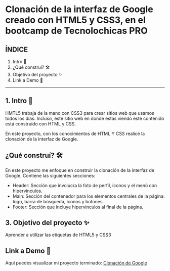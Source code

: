 # Clonación de la interfaz de Google creado con HTML5 y CSS3, en el bootcamp de Tecnolochicas PRO


## ÍNDICE

1. Intro 🧐
2. ¿Qué construí? 🛠
3. Objetivo del proyecto ✨
4. Link a Demo 📄

****
## 1. Intro 🧐
HMTL5 trabaja de la mano con CSS3 para crear sitios web que usamos todos los días. Incluso, este sitio web en donde estas viendo este contenido está construido con HTML y CSS.

En este proyecto, con los conocimientos de HTML Y CSS realicé la clonación de la interfaz de Google.

## ¿Qué construí? 🛠
En este proyecto me enfoque en construir la clonación de la interfaz de Google.
Contiene las siguientes secciones:

* Header: Sección que involucra la foto de perfil, iconos y el menú con hipervinculos.
* Main: Sección del contenedor para los elementos centrales de la página: logo, barra de búsqueda, íconos y botones.
* Footer: Sección que incluye hipervinculos al final de la página.

## 3. Objetivo del proyecto ✨
Aprender a utilizar las etiquetas de HTML5 y CSS3

## Link a Demo 📄
Aquí puedes visualizar mi proyecto terminado: [Clonación de Google](https://clever-malasada-4d9bc7.netlify.app)
